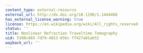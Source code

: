 ```yaml
---
content_type: external-resource
external_url: http://dx.doi.org/10.1190/1.1444468
has_external_license_warning: true
license: https://en.wikipedia.org/wiki/All_rights_reserved
status: ''
title: Nonlinear Refraction Traveltime Tomography
uid: 5388c465-7d79-4013-b5bc-ff427a81ab52
wayback_url: ''
---
```

